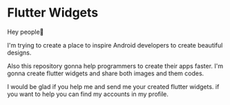 # Flutter Widgets

Hey people👋

I'm trying to create a place to inspire Android developers to create beautiful designs.

Also this repository gonna help programmers to create their apps faster. I'm gonna create flutter widgets and share both images and them codes. 

I would be glad if you help me and send me your created flutter widgets. if you want to help you can find my accounts in my profile.
